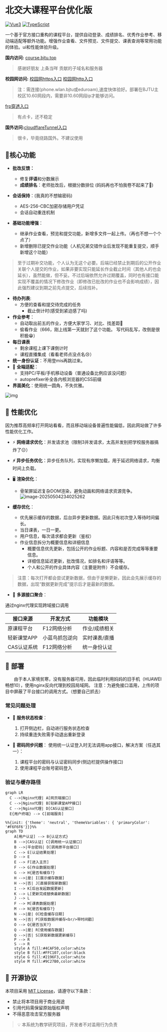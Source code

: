 # 北交大课程平台优化版

[![Vue3](https://img.shields.io/badge/Vue3-4FC08D?logo=vuedotjs&logoColor=white)](https://vuejs.org/)
[![TypeScript](https://img.shields.io/badge/TypeScript-3178C6?logo=typescript&logoColor=white)](https://www.typescriptlang.org/)

一个基于官方接口重构的课程平台，提供自动登录、成绩排名、优秀作业参考、移动端适配等额外功能。增强作业查看、文件预览、文件提交、课表查询等常用功能的体验。ui和性能体验升级。

**国内访问:**
[course.bjtu.top](https://course.bjtu.top/)
>感谢好朋友 上条当咩 贡献的子域名和服务器

**校园网访问:**
[校园网https入口](https://hw.57d02.cn:8081)
[校园网http入口](http://hw.57d02.cn:8080)

> 注：需连接(phone.wlan.bjtu或eduroam),速度快体验好。部署在BJTU主校区10.60网段内，需要非10.60网段ip才能够访问。


[frp穿透入口](https://course.57d02.cn/)
>有点卡，还不稳定


**国外访问:**[cloudflareTunnel入口](https://bjtucourse.57d02.cn/homespace) 

> 很卡，毕竟绕路国外。不建议使用

## 🌟核心功能

- **批改反馈：**
	- 修复**评语**和分数展示
	- **成绩排名**：老师批改后，根据分数排位 (妈妈再也不怕我卷不起来了😤)

- **会话保持**：(我真的不想输密码)
  - AES-256-CBC加密存储用户凭证
  - 会话自动重连机制
- **基础功能增强**：
  - 继承作业查看，预览和提交功能，新增多文件一起上传。（再也不想一个个点了）
  - 新增删除已提交作业功能（人机兄弟交错作业后发现不能重复提交，顺手新增这个功能）

> 至于过期补交功能，个人认为无这个必要。后端已经禁止到期后的公开作业关联个人提交的作业，如果非要实现只能延长作业截止时间（其他人的也会延长），虽然能做，但不妥。不过后端依然允许过期覆盖，同时也有接口能实现不覆盖的情况下修改作业（即修改已批改的作业也不会影响成绩），因此强烈建议到期之前先点提交，后续找补。

  - **待办列表**:
    - 方便的查看和提交待完成的任务
      - 截止倒计时(感受到紧迫感了吗)
  - **作业参考**：
    -  自动取出前五的作业，方便大家学习、对比、找差距🤔
    -  偷看作业（666，刚上线第一天就封了这个功能。 写代码乱写，改倒是很积极😁）
   - **每日课表**
     -  剩余课程上课下课倒计时
     - 课程直播集成（看看老师点没点名😢）
   - **统一身份认证**：不用登mis再跳过来。
   - 📱 **全端适配**：
     - 支持PC/平板/手机移动设备（普通设备比例应该没问题）
     -  autoprefixer补全各内核浏览器的CSS前缀
   - **界面美化**：使用统一圆角，不失优雅。



![img](https://resource-un4.pages.dev/article/1746447823180.webp)

## 🚄 性能优化
因为推荐高频率打开网站看看，而且移动端设备普遍性能偏低，因此网站做了许多性能优化工作。
- ⚡ **网络请求优化**：并发请求池（限制3并发请求，太高并发别把学校服务器搞炸了😐）
  
- **⚡ 异步任务优化**：异步任务队列，实现有序懒加载，用于延迟网络请求，均衡时间上负载。
  
- 🖥️ **渲染优化**：
  - 骨架屏延迟复杂DOM渲染，避免动画和网络请求资源竞争。
  	![image-20250504234025262](https://resource-un4.pages.dev/article/image-20250504234025262.png)
  
- **缓存优化**：
  - 优先展示缓存的数据，后台异步更新数据。因此只有初次登入等待时间偏长。
  - 当日课表，一日一更。
  - 用户信息，每次请求都会更新（鉴权）
  - 作业信息拆分为概要信息和详细信息
    - 概要信息优先更新，包括公开的作业标题、内容和是否完成等等重要信息。
    - 详细信息延迟更新，批改情况，如排名和评语等等。
    - 个人和公开的作业具体内容（主要是附件）不会缓存。
> 注意：每次打开都会尝试更新数据，但由于是懒更新，因此会先展示缓存的数据，出现“数据更新完成”提示后才是最新的数据。

- 🔗 **多源接口聚合**：


通过nginx代理实现跨域接口调用

| 接口来源    | 开发方式       | 功能模块      |
| ----------- | -------------- | ------------- |
| 原课程平台  | F12网络分析    | 作业/成绩相关 |
| 轻新课堂APP | 小蓝鸟抓包逆向 | 实时课表/直播 |
| CAS认证系统 | F12网络分析    | 统一身份认证  |



## 🚀 部署
　　由于本人家境贫寒，没有服务器可用，因此临时利用妈妈的旧手机（HUAWEI 畅想10），使用nginx反向代理到校园局域网。
注意：为避免接口滥用，上传的项目中屏蔽了平台接口的调用方式。（想要自己抓去）
### 常见问题处理
- 🔄 **服务状态检查**：
  1. 打开侧边栏，自动进行服务状态检查
  2. 持续重连失败需手动退出重新登录
  
- 🔑 **密码同步问题**：
  使用统一认证登入时无法调用app接口，解决方案（任选其一）：
  
  1. 课程平台的密码与认证密码同步(侧边栏提供操作接口)
  2. 使用课程平台账号密码登入
### 验证与缓存路径

```mermaid
graph LR
  C -->|Nginx代理| A[网页端接口]
  C -->|Nginx代理| B[轻新课堂APP接口]
  C -->|Nginx代理| D[CAS认证接口]
  E{用户终端} --> C[前端服务]
```

```mermaid
%%{init: {'theme': 'neutral', 'themeVariables': { 'primaryColor': '#F6F6F6'}}}%%
graph TD
    A[用户认证] --> B{认证方式}
    B -->|CAS认证| C[调用统一认证接口]
    B -->|平台密码| D[调用原平台接口]
    C --> E[认证结果处理]
    D --> E
    E --> F[进入主页]
    F --> G[作业数据处理]
    G --> H{是否有缓存?}
    H -->|是| I[展示缓存数据]
    H -->|否| J[直接获取新数据]
    I --> K[后台发起数据更新]
    K --> L[更新完成替换最新数据]
    J --> L
    F --> M[课表数据处理]
    M --> N{是否有缓存?}
    N -->|是| O[检查缓存日期]
    N -->|否| P[获取数据并缓存<br/>带时间戳]
    O --> Q{是否当天?}
    Q -->|是| R[使用缓存数据]
    Q -->|否| S[获取新数据更新缓存]
    P --> R
    S --> R
    style A fill:#4CAF50,color:white
    style B fill:#FFC107,color:black
    style G fill:#2196F3,color:white
    style M fill:#9C27B0,color:white
```


## 📜 开源协议
本项目采用 [MIT License](LICENSE)，请遵守以下条款：
- 禁止将本项目用于商业用途
- 引用代码需保留原始版权声明
- 不得恶意攻击官方服务器
> 💡 本系统为教学研究项目，开发者不对滥用行为负责
